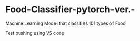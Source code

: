 # Food-Classifier-pytorch-ver.-
Machine Learning Model that classifies 101 types of Food



Test pushing using VS code